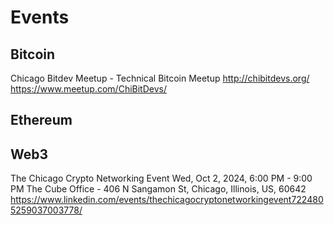 # Events

## Bitcoin
Chicago Bitdev Meetup - Technical Bitcoin Meetup
http://chibitdevs.org/
https://www.meetup.com/ChiBitDevs/

## Ethereum


## Web3
The Chicago Crypto Networking Event 
Wed, Oct 2, 2024, 6:00 PM - 9:00 PM 
The Cube Office -  406 N Sangamon St, Chicago, Illinois, US, 60642 
https://www.linkedin.com/events/thechicagocryptonetworkingevent7224805259037003778/
